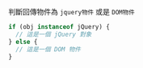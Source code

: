 判斷回傳物件為 `jquery物件` 或是 `DOM物件`

```js
if (obj instanceof jQuery) {
  // 這是一個 jQuery 對象
} else {
  // 這是一個 DOM 物件
}
```